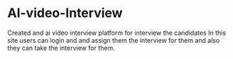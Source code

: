 # AI-video-Interview
Created and ai video interview platform for interview the candidates
In this site users can login and and assign them the interview for them and also they can take the interview for them.

